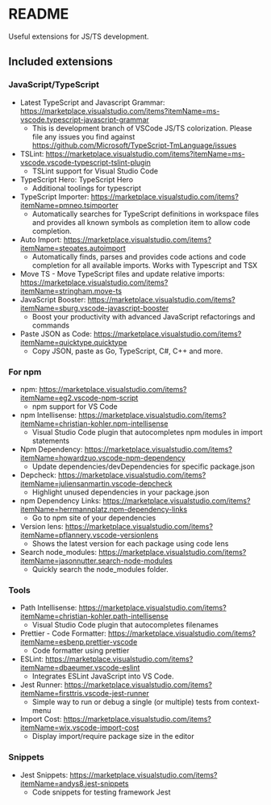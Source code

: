 # README

Useful extensions for JS/TS development.

## Included extensions

### JavaScript/TypeScript

- Latest TypeScript and Javascript Grammar: https://marketplace.visualstudio.com/items?itemName=ms-vscode.typescript-javascript-grammar
  - This is development branch of VSCode JS/TS colorization. Please file any issues you find against https://github.com/Microsoft/TypeScript-TmLanguage/issues
- TSLint: https://marketplace.visualstudio.com/items?itemName=ms-vscode.vscode-typescript-tslint-plugin
  - TSLint support for Visual Studio Code
- TypeScript Hero: TypeScript Hero
  - Additional toolings for typescript
- TypeScript Importer: https://marketplace.visualstudio.com/items?itemName=pmneo.tsimporter
  - Automatically searches for TypeScript definitions in workspace files and provides all known symbols as completion item to allow code completion.
- Auto Import: https://marketplace.visualstudio.com/items?itemName=steoates.autoimport
  - Automatically finds, parses and provides code actions and code completion for all available imports. Works with Typescript and TSX
- Move TS - Move TypeScript files and update relative imports: https://marketplace.visualstudio.com/items?itemName=stringham.move-ts
- JavaScript Booster: https://marketplace.visualstudio.com/items?itemName=sburg.vscode-javascript-booster
  - Boost your productivity with advanced JavaScript refactorings and commands
- Paste JSON as Code: https://marketplace.visualstudio.com/items?itemName=quicktype.quicktype
  - Copy JSON, paste as Go, TypeScript, C#, C++ and more.

### For npm

- npm: https://marketplace.visualstudio.com/items?itemName=eg2.vscode-npm-script
  - npm support for VS Code
- npm Intellisense: https://marketplace.visualstudio.com/items?itemName=christian-kohler.npm-intellisense
  - Visual Studio Code plugin that autocompletes npm modules in import statements
- Npm Dependency: https://marketplace.visualstudio.com/items?itemName=howardzuo.vscode-npm-dependency
  - Update dependencies/devDependencies for specific package.json
- Depcheck: https://marketplace.visualstudio.com/items?itemName=juliensanmartin.vscode-depcheck
  - Highlight unused dependencies in your package.json
- npm Dependency Links: https://marketplace.visualstudio.com/items?itemName=herrmannplatz.npm-dependency-links
  - Go to npm site of your dependencies
- Version lens: https://marketplace.visualstudio.com/items?itemName=pflannery.vscode-versionlens
  - Shows the latest version for each package using code lens
- Search node_modules: https://marketplace.visualstudio.com/items?itemName=jasonnutter.search-node-modules
  - Quickly search the node_modules folder.

### Tools

- Path Intellisense: https://marketplace.visualstudio.com/items?itemName=christian-kohler.path-intellisense
  - Visual Studio Code plugin that autocompletes filenames
- Prettier - Code Formatter: https://marketplace.visualstudio.com/items?itemName=esbenp.prettier-vscode
  - Code formatter using prettier
- ESLint: https://marketplace.visualstudio.com/items?itemName=dbaeumer.vscode-eslint
  - Integrates ESLint JavaScript into VS Code.
- Jest Runner: https://marketplace.visualstudio.com/items?itemName=firsttris.vscode-jest-runner
  - Simple way to run or debug a single (or multiple) tests from context-menu
- Import Cost: https://marketplace.visualstudio.com/items?itemName=wix.vscode-import-cost
  - Display import/require package size in the editor

### Snippets

- Jest Snippets: https://marketplace.visualstudio.com/items?itemName=andys8.jest-snippets
  - Code snippets for testing framework Jest

